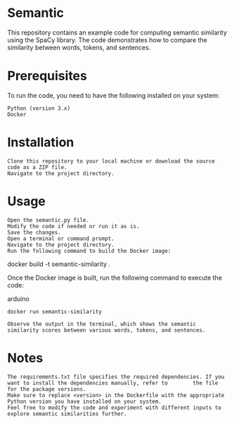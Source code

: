 # Semantic

This repository contains an example code for computing semantic similarity using the SpaCy library. The code demonstrates how to compare the similarity between words, tokens, and sentences.

# Prerequisites

To run the code, you need to have the following installed on your system:

    Python (version 3.x)
    Docker

# Installation

    Clone this repository to your local machine or download the source code as a ZIP file.
    Navigate to the project directory.

#  Usage

    Open the semantic.py file.
    Modify the code if needed or run it as is.
    Save the changes.
    Open a terminal or command prompt.
    Navigate to the project directory.
    Run the following command to build the Docker image:

docker build -t semantic-similarity .

Once the Docker image is built, run the following command to execute the code:

arduino

    docker run semantic-similarity

    Observe the output in the terminal, which shows the semantic similarity scores between various words, tokens, and sentences.

# Notes

    The requirements.txt file specifies the required dependencies. If you want to install the dependencies manually, refer to        the file for the package versions.
    Make sure to replace <version> in the Dockerfile with the appropriate Python version you have installed on your system.
    Feel free to modify the code and experiment with different inputs to explore semantic similarities further.

